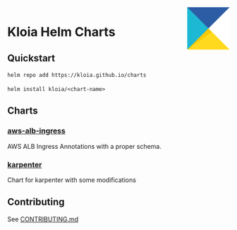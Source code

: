 <img src="/docs/assets/images/logos/kloia-logo-multicolor.svg" alt="Kloia Logo" title="Kloia" align="right" height="96" width="96"/>

# Kloia Helm Charts

## Quickstart

```shell
helm repo add https://kloia.github.io/charts

helm install kloia/<chart-name>
```

## Charts

### [aws-alb-ingress](/charts/aws-alb-ingress/README.md)

AWS ALB Ingress Annotations with a proper schema.

### [karpenter](/charts/karpenter/README.md)

Chart for karpenter with some modifications

## Contributing

See [CONTRIBUTING.md](/CONTRIBUTING.md)
